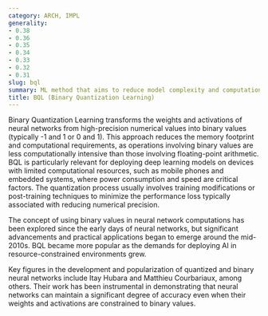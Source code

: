 ```yaml
---
category: ARCH, IMPL
generality:
- 0.38
- 0.36
- 0.35
- 0.34
- 0.33
- 0.32
- 0.31
slug: bql
summary: ML method that aims to reduce model complexity and computational cost by quantizing weights and activations to binary values.
title: BQL (Binary Quantization Learning)
---
```


Binary Quantization Learning transforms the weights and activations of neural networks from high-precision numerical values into binary values (typically -1 and 1 or 0 and 1). This approach reduces the memory footprint and computational requirements, as operations involving binary values are less computationally intensive than those involving floating-point arithmetic. BQL is particularly relevant for deploying deep learning models on devices with limited computational resources, such as mobile phones and embedded systems, where power consumption and speed are critical factors. The quantization process usually involves training modifications or post-training techniques to minimize the performance loss typically associated with reducing numerical precision.

The concept of using binary values in neural network computations has been explored since the early days of neural networks, but significant advancements and practical applications began to emerge around the mid-2010s. BQL became more popular as the demands for deploying AI in resource-constrained environments grew.

Key figures in the development and popularization of quantized and binary neural networks include Itay Hubara and Matthieu Courbariaux, among others. Their work has been instrumental in demonstrating that neural networks can maintain a significant degree of accuracy even when their weights and activations are constrained to binary values.